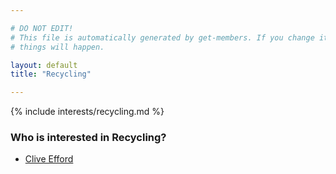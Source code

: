 ```yaml
---

# DO NOT EDIT!
# This file is automatically generated by get-members. If you change it, bad
# things will happen.

layout: default
title: "Recycling"

---
```


{% include interests/recycling.md %}

### Who is interested in Recycling?


* [Clive Efford](../members/clive-efford.html)
